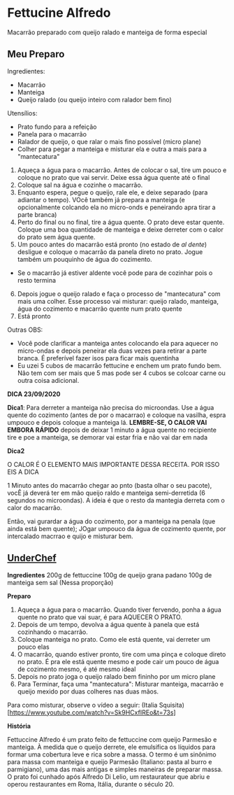 # Fettucine Alfredo

Macarrão preparado com queijo ralado e manteiga de forma especial

## Meu Preparo

Ingredientes:

+ Macarrão
+ Manteiga
+ Queijo ralado (ou queijo inteiro com ralador bem fino)

Utensílios:

+ Prato fundo para a refeição
+ Panela para o macarrão
+ Ralador de queijo, o que ralar o mais fino possível (micro plane)
+ Colher para pegar a manteiga e misturar ela e outra a mais para a "mantecatura"

1. Aqueça a água para o macarrão. Antes de colocar o sal, tire um pouco e coloque no prato que vai servir. Deixe essa água quente até o final
2. Coloque sal na água e cozinhe o macarrão.
3. Enquanto espera, pegue o queijo, rale ele, e deixe separado (para adiantar o tempo). VOcê também já prepara a manteiga (e opcionalmente colcando ela no micro-onds e peneirando apra tirar a parte branca)
4. Perto do final ou no final, tire a água quente. O prato deve estar quente. Coloque uma boa quantidade de manteiga e deixe derreter com o calor do prato sem água quente.
5. Um pouco antes do macarrão está pronto (no estado de *al dente*) desligue e coloque o macarrão da panela direto no prato. Jogue também um pouquinho de água do cozimento. 
+ Se o macarrâo já estiver aldente você pode para de cozinhar pois o resto termina
6. Depois jogue o queijo ralado e faça o processo de "mantecatura" com mais uma colher. Esse processo vai misturar: queijo ralado, manteiga, água do cozimento e macarrão quente num prato quente
7. Está pronto

Outras OBS:
+ Você pode clarificar a manteiga antes colocando ela para aquecer no micro-ondas e depois peneirar ela duas vezes para retirar a parte branca. É preferível fazer isos para ficar mais quentinha
+ Eu uzei 5 cubos de macarrâo fettucine e enchem um prato fundo bem. Nâo tem com ser mais que 5 mas pode ser 4 cubos se colcoar carne ou outra coisa adicional.

**DICA 23/09/2020**

**Dica1**: Para derreter a manteiga não precisa do microondas. Use a água quente do cozimento (antes de por o macarrao) e coloque na vasilha, espra umpouco e depois coloque a manteiga lá. **LEMBRE-SE, O CALOR VAI EMBORA RÁPIDO** depois de deixar 1 minuto a água quente no recipiente tire e poe a manteiga, se demorar vai estar fria e nâo vai dar em nada

**Dica2**

O CALOR É O ELEMENTO MAIS IMPORTANTE DESSA RECEITA. POR ISSO EIS A DICA

1 Minuto antes do macarrâo chegar ao pnto (basta olhar o seu pacote), vocÊ já deverá ter em mão queijo raldo e manteiga semi-derretida (6 segundos no microondas). A ideia é que o resto da mantegia derreta com o calor do macarrão.

Entâo, vai gurardar a água do cozimento, por a manteiga na penala (que ainda está bem quente); JOgar umpouco da água de cozimento quente, por intercalado macrrao e quijo e misturar bem.

## [UnderChef](https://www.youtube.com/watch?v=TtHbywCTi_g)

**Ingredientes**
200g de fettuccine
100g de queijo grana padano
100g de manteiga sem sal
(Nessa proporção)

**Preparo**
1. Aqueça a água para o macarrão. Quando tiver fervendo, ponha a água quente no prato que vai suar, é para AQUECER O PRATO.
2. Depois de um tempo, devolva a água quente à panela que está cozinhando o macarrão.
3. Coloque manteiga no prato. Como ele está quente, vai derreter um pouco elas
4. O macarrão, quando estiver pronto, tire com uma pinça e coloque direto no prato. É pra ele está quente mesmo e pode cair um pouco de água de cozimento mesmo, é até mesmo ideal
5. Depois no prato joga o queijo ralado bem fininho por um micro plane
6. Para Terminar, faça uma "mantecatura": Misturar manteiga, macarrão e queijo mexido por duas colheres nas duas mãos.

Para como misturar, observe o vídeo a seguir: (Italia Squisita)[https://www.youtube.com/watch?v=Sk9HCxfIREo&t=73s]

**História**

Fettuccine Alfredo é um prato feito de fettuccine com queijo Parmesão e manteiga. À medida que o queijo derrete, ele emulsifica os líquidos para formar uma cobertura leve e rica sobre a massa. O termo é um sinônimo para massa com manteiga e queijo Parmesão (Italiano: pasta al burro e parmigiano), uma das mais antigas e simples maneiras de preparar massa. O prato foi cunhado após Alfredo Di Lelio, um restaurateur que abriu e operou restaurantes em Roma, Itália, durante o século 20.


